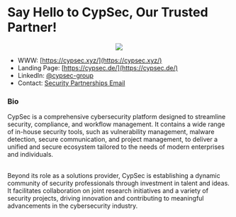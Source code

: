 # Say Hello to CypSec, Our Trusted Partner!

<p align="center">
  <img src="https://raw.githubusercontent.com/notthehiddenwiki/NTHW/nthw/.github/companies/CypSec.png">
</p>

* WWW: [https://cypsec.xyz/](https://cypsec.xyz/)<br>
* Landing Page: [https://cypsec.de/](https://cypsec.de/)<br>
* LinkedIn: [@cypsec-group](https://ch.linkedin.com/company/cypsec-group)<br>
* Contact: [Security Partnerships Email](mailto:partnerships@cypsec.de)

### Bio

CypSec is a comprehensive cybersecurity platform designed to streamline security, compliance, and workflow management. It contains a wide range of in-house security tools, such as vulnerability management, malware detection, secure communication, and project management, to deliver a unified and secure ecosystem tailored to the needs of modern enterprises and individuals. <br><br>

Beyond its role as a solutions provider, CypSec is establishing a dynamic community of security professionals through investment in talent and ideas. It facilitates collaboration on joint research initiatives and a variety of security projects, driving innovation and contributing to meaningful advancements in the cybersecurity industry.